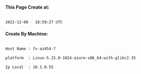 
   
#### This Page Create at:

```bash

2022-12-08 - 18:59:27 UTC

```

#### Create By Machine:

```bash

Host Name : fv-az454-7

platform  : Linux-5.15.0-1024-azure-x86_64-with-glibc2.35

Ip Local  : 10.1.0.55

```

